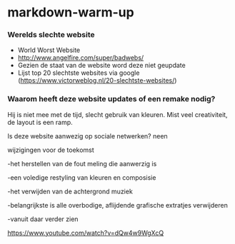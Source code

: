 # markdown-warm-up


### Werelds slechte website
* World Worst Website 
* http://www.angelfire.com/super/badwebs/
* Gezien de staat van de website word deze niet geupdate
* Lijst top 20 slechtste websites via google (https://www.victorweblog.nl/20-slechtste-websites/)

### Waarom heeft deze website updates of een remake nodig?
Hij is niet mee met de tijd, slecht gebruik van kleuren.
Mist veel creativiteit, de layout is een ramp.

Is deze website aanwezig op sociale netwerken?
neen

wijzigingen voor de toekomst

-het herstellen van de fout meling die aanwerzig is

-een voledige restyling van kleuren en composisie

-het verwijden van de achtergrond muziek

-belangrijkste is alle overbodige, aflijdende grafische extratjes verwijderen

-vanuit daar verder zien


https://www.youtube.com/watch?v=dQw4w9WgXcQ
